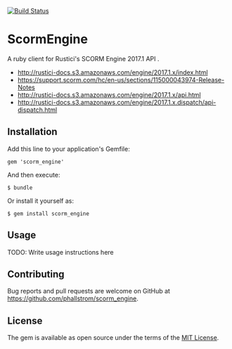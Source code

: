 [![Build Status](https://travis-ci.org/phallstrom/scorm_engine.svg?branch=master)](https://travis-ci.org/phallstrom/scorm_engine)

# ScormEngine

A ruby client for Rustici's SCORM Engine 2017.1 API .

- http://rustici-docs.s3.amazonaws.com/engine/2017.1.x/index.html
- https://support.scorm.com/hc/en-us/sections/115000043974-Release-Notes
- http://rustici-docs.s3.amazonaws.com/engine/2017.1.x/api.html
- http://rustici-docs.s3.amazonaws.com/engine/2017.1.x.dispatch/api-dispatch.html

## Installation

Add this line to your application's Gemfile:

    gem 'scorm_engine'

And then execute:

    $ bundle

Or install it yourself as:

    $ gem install scorm_engine

## Usage

TODO: Write usage instructions here

## Contributing

Bug reports and pull requests are welcome on GitHub at
https://github.com/phallstrom/scorm_engine.

## License

The gem is available as open source under the terms of the [MIT
License](https://opensource.org/licenses/MIT).
